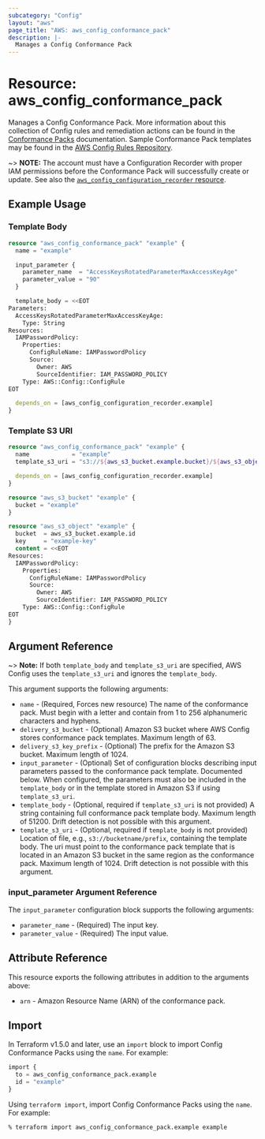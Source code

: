 ```yaml
---
subcategory: "Config"
layout: "aws"
page_title: "AWS: aws_config_conformance_pack"
description: |-
  Manages a Config Conformance Pack
---
```


# Resource: aws_config_conformance_pack

Manages a Config Conformance Pack. More information about this collection of Config rules and remediation actions can be found in the
[Conformance Packs](https://docs.aws.amazon.com/config/latest/developerguide/conformance-packs.html) documentation.
Sample Conformance Pack templates may be found in the
[AWS Config Rules Repository](https://github.com/awslabs/aws-config-rules/tree/master/aws-config-conformance-packs).

~> **NOTE:** The account must have a Configuration Recorder with proper IAM permissions before the Conformance Pack will
successfully create or update. See also the
[`aws_config_configuration_recorder` resource](/docs/providers/aws/r/config_configuration_recorder.html).

## Example Usage

### Template Body

```terraform
resource "aws_config_conformance_pack" "example" {
  name = "example"

  input_parameter {
    parameter_name  = "AccessKeysRotatedParameterMaxAccessKeyAge"
    parameter_value = "90"
  }

  template_body = <<EOT
Parameters:
  AccessKeysRotatedParameterMaxAccessKeyAge:
    Type: String
Resources:
  IAMPasswordPolicy:
    Properties:
      ConfigRuleName: IAMPasswordPolicy
      Source:
        Owner: AWS
        SourceIdentifier: IAM_PASSWORD_POLICY
    Type: AWS::Config::ConfigRule
EOT

  depends_on = [aws_config_configuration_recorder.example]
}
```

### Template S3 URI

```terraform
resource "aws_config_conformance_pack" "example" {
  name            = "example"
  template_s3_uri = "s3://${aws_s3_bucket.example.bucket}/${aws_s3_object.example.key}"

  depends_on = [aws_config_configuration_recorder.example]
}

resource "aws_s3_bucket" "example" {
  bucket = "example"
}

resource "aws_s3_object" "example" {
  bucket  = aws_s3_bucket.example.id
  key     = "example-key"
  content = <<EOT
Resources:
  IAMPasswordPolicy:
    Properties:
      ConfigRuleName: IAMPasswordPolicy
      Source:
        Owner: AWS
        SourceIdentifier: IAM_PASSWORD_POLICY
    Type: AWS::Config::ConfigRule
EOT
}
```

## Argument Reference

~> **Note:** If both `template_body` and `template_s3_uri` are specified, AWS Config uses the `template_s3_uri` and ignores the `template_body`.

This argument supports the following arguments:

* `name` - (Required, Forces new resource) The name of the conformance pack. Must begin with a letter and contain from 1 to 256 alphanumeric characters and hyphens.
* `delivery_s3_bucket` - (Optional) Amazon S3 bucket where AWS Config stores conformance pack templates. Maximum length of 63.
* `delivery_s3_key_prefix` - (Optional) The prefix for the Amazon S3 bucket. Maximum length of 1024.
* `input_parameter` - (Optional) Set of configuration blocks describing input parameters passed to the conformance pack template. Documented below. When configured, the parameters must also be included in the `template_body` or in the template stored in Amazon S3 if using `template_s3_uri`.
* `template_body` - (Optional, required if `template_s3_uri` is not provided) A string containing full conformance pack template body. Maximum length of 51200. Drift detection is not possible with this argument.
* `template_s3_uri` - (Optional, required if `template_body` is not provided) Location of file, e.g., `s3://bucketname/prefix`, containing the template body. The uri must point to the conformance pack template that is located in an Amazon S3 bucket in the same region as the conformance pack. Maximum length of 1024. Drift detection is not possible with this argument.

### input_parameter Argument Reference

The `input_parameter` configuration block supports the following arguments:

* `parameter_name` - (Required) The input key.
* `parameter_value` - (Required) The input value.

## Attribute Reference

This resource exports the following attributes in addition to the arguments above:

* `arn` - Amazon Resource Name (ARN) of the conformance pack.

## Import

In Terraform v1.5.0 and later, use an `import` block to import Config Conformance Packs using the `name`. For example:

```terraform
import {
  to = aws_config_conformance_pack.example
  id = "example"
}
```

Using `terraform import`, import Config Conformance Packs using the `name`. For example:

```console
% terraform import aws_config_conformance_pack.example example
```
